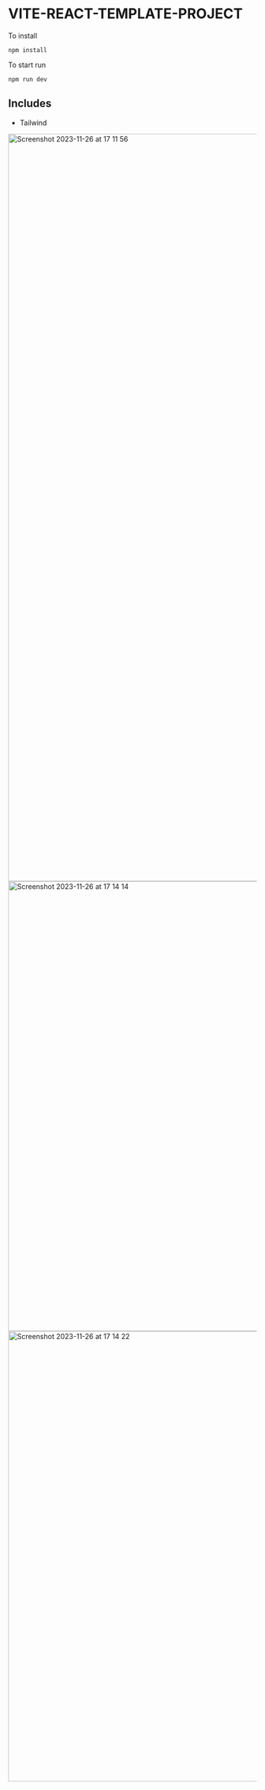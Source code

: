 # VITE-REACT-TEMPLATE-PROJECT

To install

```
npm install
```

To start run

```
npm run dev
```

## Includes
* Tailwind

<img width="1512" alt="Screenshot 2023-11-26 at 17 11 56" src="https://github.com/feyil/vite-react-template-project/assets/16037865/199ba0c7-2b2d-487b-bb8a-c1c3f8ed4437">

<img width="910" alt="Screenshot 2023-11-26 at 17 14 14" src="https://github.com/feyil/vite-react-template-project/assets/16037865/18ad9b92-f9e9-43f7-88be-32734019585b">
<img width="911" alt="Screenshot 2023-11-26 at 17 14 22" src="https://github.com/feyil/vite-react-template-project/assets/16037865/f7407c35-10cc-4d2a-aa36-dd7dec214277">
